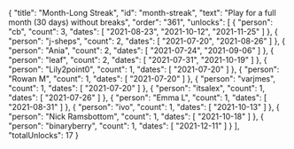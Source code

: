 {
  "title": "Month-Long Streak",
  "id": "month-streak",
  "text": "Play for a full month (30 days) without breaks",
  "order": "361",
  "unlocks": [
    {
      "person": "cb",
      "count": 3,
      "dates": [
        "2021-08-23",
        "2021-10-12",
        "2021-11-25"
      ]
    },
    {
      "person": "j-sheps",
      "count": 2,
      "dates": [
        "2021-07-20",
        "2021-08-26"
      ]
    },
    {
      "person": "Ania",
      "count": 2,
      "dates": [
        "2021-07-24",
        "2021-09-06"
      ]
    },
    {
      "person": "leaf",
      "count": 2,
      "dates": [
        "2021-07-31",
        "2021-10-19"
      ]
    },
    {
      "person": "Lily2point0",
      "count": 1,
      "dates": [
        "2021-07-20"
      ]
    },
    {
      "person": "Rowan M",
      "count": 1,
      "dates": [
        "2021-07-20"
      ]
    },
    {
      "person": "varjmes",
      "count": 1,
      "dates": [
        "2021-07-20"
      ]
    },
    {
      "person": "itsalex",
      "count": 1,
      "dates": [
        "2021-07-26"
      ]
    },
    {
      "person": "Emma L",
      "count": 1,
      "dates": [
        "2021-08-31"
      ]
    },
    {
      "person": "ivo",
      "count": 1,
      "dates": [
        "2021-10-13"
      ]
    },
    {
      "person": "Nick Ramsbottom",
      "count": 1,
      "dates": [
        "2021-10-18"
      ]
    },
    {
      "person": "binaryberry",
      "count": 1,
      "dates": [
        "2021-12-11"
      ]
    }
  ],
  "totalUnlocks": 17
}